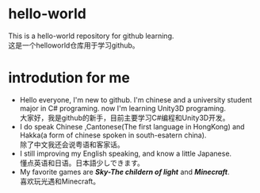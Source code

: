 # hello-world
This is a hello-world repository for github learning.  
这是一个helloworld仓库用于学习github。

# introdution for me
  - Hello everyone, I'm new to github. I'm chinese and a university student major in C# programing. now I'm learning Unity3D programing.  
  大家好，我是github的新手，目前主要学习C#编程和Unity3D开发。
  - I do speak Chinese ,Cantonese(The first language in HongKong) and Hakka(a form of chinese spoken in south-esatern china).  
  除了中文我还会说粤语和客家话。
  - I still improving my English speaking, and know a little Japanese.  
  懂点英语和日语。日本語少しできます。
  - My favorite games are ***Sky-The childern of light*** and ***Minecraft***.  
  喜欢玩光遇和Minecraft。
